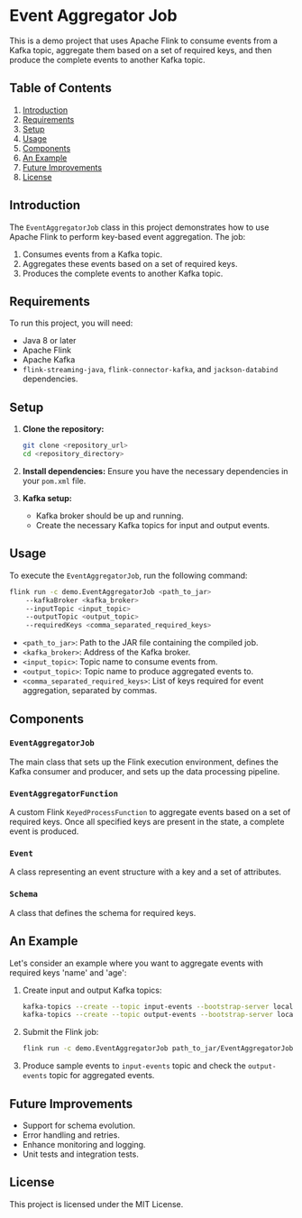 # Event Aggregator Job

This is a demo project that uses Apache Flink to consume events from a Kafka topic, aggregate them based on a set of required keys, and then produce the complete events to another Kafka topic.

## Table of Contents

1. [Introduction](#introduction)
2. [Requirements](#requirements)
3. [Setup](#setup)
4. [Usage](#usage)
5. [Components](#components)
6. [An Example](#an-example)
7. [Future Improvements](#future-improvements)
8. [License](#license)

## Introduction

The `EventAggregatorJob` class in this project demonstrates how to use Apache Flink to perform key-based event aggregation. The job:
1. Consumes events from a Kafka topic.
2. Aggregates these events based on a set of required keys.
3. Produces the complete events to another Kafka topic.

## Requirements

To run this project, you will need:

- Java 8 or later
- Apache Flink
- Apache Kafka
- `flink-streaming-java`, `flink-connector-kafka`, and `jackson-databind` dependencies.

## Setup

1. **Clone the repository:**
   ```bash
   git clone <repository_url>
   cd <repository_directory>
   ```

2. **Install dependencies:**
   Ensure you have the necessary dependencies in your `pom.xml` file.

3. **Kafka setup:**
    - Kafka broker should be up and running.
    - Create the necessary Kafka topics for input and output events.

## Usage

To execute the `EventAggregatorJob`, run the following command:

```bash
flink run -c demo.EventAggregatorJob <path_to_jar> 
    --kafkaBroker <kafka_broker> 
    --inputTopic <input_topic> 
    --outputTopic <output_topic> 
    --requiredKeys <comma_separated_required_keys>
```

- `<path_to_jar>`: Path to the JAR file containing the compiled job.
- `<kafka_broker>`: Address of the Kafka broker.
- `<input_topic>`: Topic name to consume events from.
- `<output_topic>`: Topic name to produce aggregated events to.
- `<comma_separated_required_keys>`: List of keys required for event aggregation, separated by commas.

## Components

### `EventAggregatorJob`
The main class that sets up the Flink execution environment, defines the Kafka consumer and producer, and sets up the data processing pipeline.

### `EventAggregatorFunction`
A custom Flink `KeyedProcessFunction` to aggregate events based on a set of required keys. Once all specified keys are present in the state, a complete event is produced.

### `Event`
A class representing an event structure with a key and a set of attributes.

### `Schema`
A class that defines the schema for required keys.

## An Example

Let's consider an example where you want to aggregate events with required keys 'name' and 'age':

1. Create input and output Kafka topics:

   ```bash
   kafka-topics --create --topic input-events --bootstrap-server localhost:9092 --partitions 1 --replication-factor 1
   kafka-topics --create --topic output-events --bootstrap-server localhost:9092 --partitions 1 --replication-factor 1
   ```

2. Submit the Flink job:

   ```bash
   flink run -c demo.EventAggregatorJob path_to_jar/EventAggregatorJob.jar --kafkaBroker localhost:9092 --inputTopic input-events --outputTopic output-events --requiredKeys name,age
   ```

3. Produce sample events to `input-events` topic and check the `output-events` topic for aggregated events.

## Future Improvements

- Support for schema evolution.
- Error handling and retries.
- Enhance monitoring and logging.
- Unit tests and integration tests.

## License

This project is licensed under the MIT License.
```

